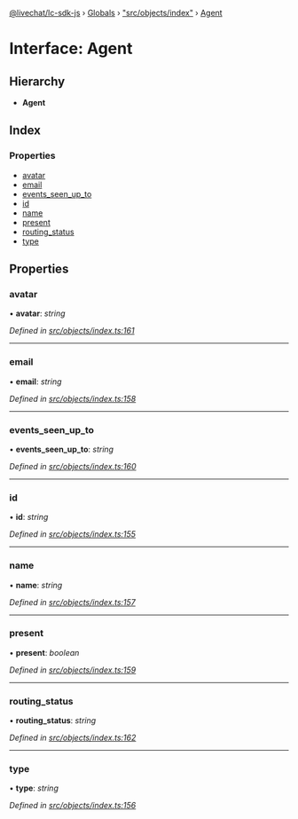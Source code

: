 [@livechat/lc-sdk-js](../README.md) › [Globals](../globals.md) › ["src/objects/index"](../modules/_src_objects_index_.md) › [Agent](_src_objects_index_.agent.md)

# Interface: Agent

## Hierarchy

* **Agent**

## Index

### Properties

* [avatar](_src_objects_index_.agent.md#avatar)
* [email](_src_objects_index_.agent.md#email)
* [events_seen_up_to](_src_objects_index_.agent.md#events_seen_up_to)
* [id](_src_objects_index_.agent.md#id)
* [name](_src_objects_index_.agent.md#name)
* [present](_src_objects_index_.agent.md#present)
* [routing_status](_src_objects_index_.agent.md#routing_status)
* [type](_src_objects_index_.agent.md#type)

## Properties

###  avatar

• **avatar**: *string*

*Defined in [src/objects/index.ts:161](https://github.com/livechat/lc-sdk-js/blob/aff69b2/src/objects/index.ts#L161)*

___

###  email

• **email**: *string*

*Defined in [src/objects/index.ts:158](https://github.com/livechat/lc-sdk-js/blob/aff69b2/src/objects/index.ts#L158)*

___

###  events_seen_up_to

• **events_seen_up_to**: *string*

*Defined in [src/objects/index.ts:160](https://github.com/livechat/lc-sdk-js/blob/aff69b2/src/objects/index.ts#L160)*

___

###  id

• **id**: *string*

*Defined in [src/objects/index.ts:155](https://github.com/livechat/lc-sdk-js/blob/aff69b2/src/objects/index.ts#L155)*

___

###  name

• **name**: *string*

*Defined in [src/objects/index.ts:157](https://github.com/livechat/lc-sdk-js/blob/aff69b2/src/objects/index.ts#L157)*

___

###  present

• **present**: *boolean*

*Defined in [src/objects/index.ts:159](https://github.com/livechat/lc-sdk-js/blob/aff69b2/src/objects/index.ts#L159)*

___

###  routing_status

• **routing_status**: *string*

*Defined in [src/objects/index.ts:162](https://github.com/livechat/lc-sdk-js/blob/aff69b2/src/objects/index.ts#L162)*

___

###  type

• **type**: *string*

*Defined in [src/objects/index.ts:156](https://github.com/livechat/lc-sdk-js/blob/aff69b2/src/objects/index.ts#L156)*
